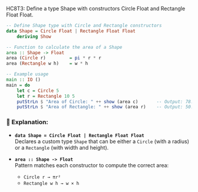 HC8T3: Define a type Shape with constructors Circle Float and Rectangle Float Float.

```haskell
-- Define Shape type with Circle and Rectangle constructors
data Shape = Circle Float | Rectangle Float Float
    deriving Show

-- Function to calculate the area of a Shape
area :: Shape -> Float
area (Circle r)         = pi * r * r
area (Rectangle w h)    = w * h

-- Example usage
main :: IO ()
main = do
    let c = Circle 5
    let r = Rectangle 10 5
    putStrLn $ "Area of Circle: " ++ show (area c)       -- Output: 78.53982...
    putStrLn $ "Area of Rectangle: " ++ show (area r)    -- Output: 50.0
```

### 🧠 Explanation:

- **`data Shape = Circle Float | Rectangle Float Float`**  
  Declares a custom type `Shape` that can be either a `Circle` (with a radius) or a `Rectangle` (with width and height).

- **`area :: Shape -> Float`**  
  Pattern matches each constructor to compute the correct area:
  - `Circle r → πr²`
  - `Rectangle w h → w × h`



